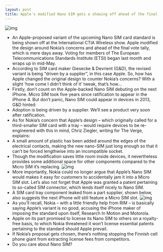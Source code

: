 ```yaml
---
layout: post
title: Apple's modified Nano SIM gets a showing off ahead of the final vote
---
```

![img](http://media.idownloadblog.com/wp-content/uploads/2012/05/Apple-Nano-SIM-at-CTIA-image-001.jpeg)
* An Apple-proposed variant of the upcoming Nano SIM card standard is being shown off at the International CTIA Wireless show. Apple modified the design around Nokia’s concerns and ahead of the final vote tally, which is mere days away. Voting for members of The European Telecommunications Standards Institute (ETSI) began last month and wraps up in mid-May.
* According to SIM card maker Giesecke & Devrient (G&D), the revised variant is being “driven by a supplier”, in this case Apple. So, how has Apple changed the original design to counter Nokia’s concerns? With a slight ‘how come I didn’t think of it’ tweak, that’s how…
* Firstly, don’t count on the Apple-backed Nano SIM debuting on the next iPhone. Micro SIM took five years since ratification to appear in the iPhone 4. But don’t panic, Nano SIM could appear in devices in 2013, G&D hinted:
* Adoption is being driven by a supplier. We’ll see a product very soon after ratification.
* As for Nokia’s concern that Apple’s design – which originally called for a third-smaller SIM card with a tray – would require devices to be re-engineered with this in mind, Chriz Ziegler, writing for The Verge, explains:
* A small amount of plastic has been added around the edges of the electrical contacts, making the new nano-SIM just long enough so that it can’t be forced lengthwise into an incompatible socket.
* Though the modification saves little room inside devices, it nevertheless provides some additional space for other components compared to the Micro SIM it’s replacing.
![img](http://media.idownloadblog.com/wp-content/uploads/2012/05/Apple-Nano-SIM-at-CTIA-image-002.jpeg)
* More importantly, Nokia could no longer argue that Apple’s Nano SIM would makes it easy for customers to accidentally jam it into a Micro SIM slot. Let’s also not forget that Apple was granted a patent pertaining to so-called SIM connector, which lends itself nicely to Nano SIM.
* A SIM card tray component leaked from a part supplier, shown below, also suggests the next iPhone will still feature a Micro SIM slot.
![img](http://media.idownloadblog.com/wp-content/uploads/2012/05/SIM-tray-iphone-5.jpg)
* As you’ll recall, Nokia – with a little friendly help from RIM – is basically saying Apple’s variant is no good, accusing the iPhone maker of imposing the standard upon itself, Research In Motion and Motorola.
* Apple on its part promised to license its Nano SIM to others on a royalty-free basis, to which Nokia threatened it won’t license essential patents pertaining to the standard should Apple prevail.
* If Nokia’s proposal gets chosen, there’s nothing stopping the Finnish cell phone giant from extracting license fees from competitors.
* Do you care about Nano SIM?

